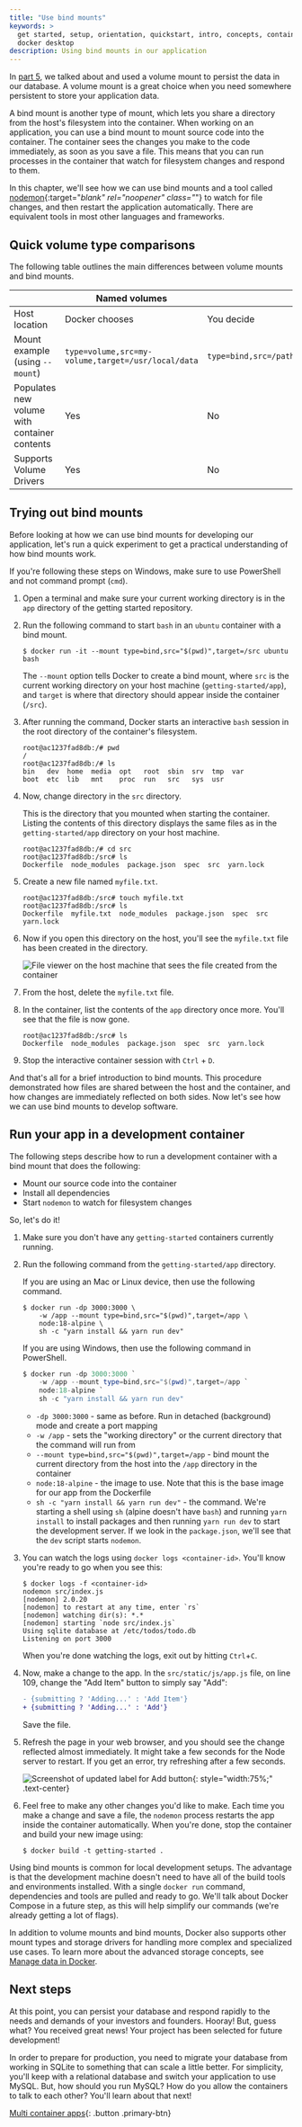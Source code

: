 ```yaml
---
title: "Use bind mounts"
keywords: >
  get started, setup, orientation, quickstart, intro, concepts, containers,
  docker desktop
description: Using bind mounts in our application
---
```


In [part 5](./05_persisting_data.md), we talked about and used a volume mount to persist the
data in our database. A volume mount is a great choice when you need somewhere
persistent to store your application data.

A bind mount is another type of mount, which lets you share a directory from the
host's filesystem into the container. When working on an application, you can
use a bind mount to mount source code into the container. The container sees the
changes you make to the code immediately, as soon as you save a file. This means
that you can run processes in the container that watch for filesystem changes
and respond to them.

In this chapter, we'll see how we can use bind mounts and a tool called
[nodemon](https://npmjs.com/package/nodemon){:target="_blank" rel="noopener"
class="_"} to watch for file changes, and then restart the application
automatically. There are equivalent tools in most other languages and
frameworks.

## Quick volume type comparisons

The following table outlines the main differences between volume mounts and bind
mounts.

|                                              | Named volumes                                      | Bind mounts                                          |
| -------------------------------------------- | -------------------------------------------------- | ---------------------------------------------------- |
| Host location                                | Docker chooses                                     | You decide                                           |
| Mount example (using `--mount`)              | `type=volume,src=my-volume,target=/usr/local/data` | `type=bind,src=/path/to/data,target=/usr/local/data` |
| Populates new volume with container contents | Yes                                                | No                                                   |
| Supports Volume Drivers                      | Yes                                                | No                                                   |

## Trying out bind mounts

Before looking at how we can use bind mounts for developing our application,
let's run a quick experiment to get a practical understanding of how bind mounts
work.

If you're following these steps on Windows, make sure to use PowerShell and not
command prompt (`cmd`).

1. Open a terminal and make sure your current working directory is in the `app`
   directory of the getting started repository.

2. Run the following command to start `bash` in an `ubuntu` container with a
   bind mount.

   ```console
   $ docker run -it --mount type=bind,src="$(pwd)",target=/src ubuntu bash
   ```

   The `--mount` option tells Docker to create a bind mount, where `src` is the
   current working directory on your host machine (`getting-started/app`), and
   `target` is where that directory should appear inside the container (`/src`).

3. After running the command, Docker starts an interactive `bash` session in the
   root directory of the container's filesystem.

   ```console
   root@ac1237fad8db:/# pwd
   /
   root@ac1237fad8db:/# ls
   bin   dev  home  media  opt   root  sbin  srv  tmp  var
   boot  etc  lib   mnt    proc  run   src   sys  usr
   ```

4. Now, change directory in the `src` directory.

   This is the directory that you mounted when starting the container. Listing
   the contents of this directory displays the same files as in the
   `getting-started/app` directory on your host machine.

   ```console
   root@ac1237fad8db:/# cd src
   root@ac1237fad8db:/src# ls
   Dockerfile  node_modules  package.json  spec  src  yarn.lock
   ```

5. Create a new file named `myfile.txt`.

   ```console
   root@ac1237fad8db:/src# touch myfile.txt
   root@ac1237fad8db:/src# ls
   Dockerfile  myfile.txt  node_modules  package.json  spec  src  yarn.lock
   ```

6. Now if you open this directory on the host, you'll see the `myfile.txt` file
   has been created in the directory.

   ![File viewer on the host machine that sees the file created from the container](images/bind-mount-newfile.png)

7. From the host, delete the `myfile.txt` file.
8. In the container, list the contents of the `app` directory once more. You'll
   see that the file is now gone.

   ```console
   root@ac1237fad8db:/src# ls
   Dockerfile  node_modules  package.json  spec  src  yarn.lock
   ```

9. Stop the interactive container session with `Ctrl` + `D`.

And that's all for a brief introduction to bind mounts. This procedure
demonstrated how files are shared between the host and the container, and how
changes are immediately reflected on both sides. Now let's see how we can use
bind mounts to develop software.

## Run your app in a development container

The following steps describe how to run a development container with a bind
mount that does the following:

- Mount our source code into the container
- Install all dependencies
- Start `nodemon` to watch for filesystem changes

So, let's do it!

1. Make sure you don't have any `getting-started` containers currently running.

2. Run the following command from the `getting-started/app` directory.

   If you are using an Mac or Linux device, then use the following command.

   ```console
   $ docker run -dp 3000:3000 \
       -w /app --mount type=bind,src="$(pwd)",target=/app \
       node:18-alpine \
       sh -c "yarn install && yarn run dev"
   ```

   If you are using Windows, then use the following command in PowerShell.

   ```powershell
   $ docker run -dp 3000:3000 `
       -w /app --mount type=bind,src="$(pwd)",target=/app `
       node:18-alpine `
       sh -c "yarn install && yarn run dev"
   ```

   - `-dp 3000:3000` - same as before. Run in detached (background) mode and
     create a port mapping
   - `-w /app` - sets the "working directory" or the current directory that the
     command will run from
   - `--mount type=bind,src="$(pwd)",target=/app` - bind mount the current
     directory from the host into the `/app` directory in the container
   - `node:18-alpine` - the image to use. Note that this is the base image for
     our app from the Dockerfile
   - `sh -c "yarn install && yarn run dev"` - the command. We're starting a
     shell using `sh` (alpine doesn't have `bash`) and running `yarn install` to
     install packages and then running `yarn run dev` to start the development
     server. If we look in the `package.json`, we'll see that the `dev` script
     starts `nodemon`.

3. You can watch the logs using `docker logs <container-id>`. You'll know you're ready to go
   when you see this:

   ```console
   $ docker logs -f <container-id>
   nodemon src/index.js
   [nodemon] 2.0.20
   [nodemon] to restart at any time, enter `rs`
   [nodemon] watching dir(s): *.*
   [nodemon] starting `node src/index.js`
   Using sqlite database at /etc/todos/todo.db
   Listening on port 3000
   ```

   When you're done watching the logs, exit out by hitting `Ctrl`+`C`.

4. Now, make a change to the app. In the `src/static/js/app.js` file, on line
   109, change the "Add Item" button to simply say "Add":

   ```diff
   - {submitting ? 'Adding...' : 'Add Item'}
   + {submitting ? 'Adding...' : 'Add'}
   ```

   Save the file.

5. Refresh the page in your web browser, and you should see the change reflected
   almost immediately. It might take a few seconds for the Node server to
   restart. If you get an error, try refreshing after a few seconds.

   ![Screenshot of updated label for Add button](images/updated-add-button.png){:
   style="width:75%;" .text-center}

6. Feel free to make any other changes you'd like to make. Each time you make a
   change and save a file, the `nodemon` process restarts the app inside the
   container automatically. When you're done, stop the container and build your
   new image using:

   ```console
   $ docker build -t getting-started .
   ```

Using bind mounts is common for local development setups. The advantage is that
the development machine doesn't need to have all of the build tools and
environments installed. With a single `docker run` command, dependencies and
tools are pulled and ready to go. We'll talk about Docker Compose in a future
step, as this will help simplify our commands (we're already getting a lot of
flags).

In addition to volume mounts and bind mounts, Docker also supports other mount
types and storage drivers for handling more complex and specialized use cases.
To learn more about the advanced storage concepts, see
[Manage data in Docker](https://docs.docker.com/storage/).

## Next steps

At this point, you can persist your database and respond rapidly to the needs
and demands of your investors and founders. Hooray! But, guess what? You
received great news! Your project has been selected for future development!

In order to prepare for production, you need to migrate your database from
working in SQLite to something that can scale a little better. For simplicity,
you'll keep with a relational database and switch your application to use MySQL.
But, how should you run MySQL? How do you allow the containers to talk to each
other? You'll learn about that next!

[Multi container apps](07_multi_container.md){: .button .primary-btn}
